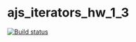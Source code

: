 # ajs_iterators_hw_1_3

[![Build status](https://ci.appveyor.com/api/projects/status/ore7vwwnjpkk0kid?svg=true)](https://ci.appveyor.com/project/ShulaevIvan/ajs-iterators-hw-1-3)